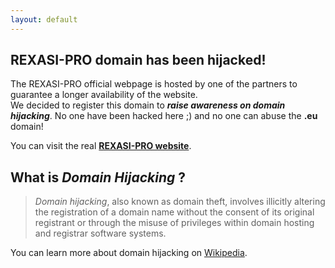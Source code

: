 ```yaml
---
layout: default
---
```


## REXASI-PRO domain has been hijacked!

The REXASI-PRO official webpage is hosted by one of the partners to guarantee a longer availability of the website.  
We decided to register this domain to ***raise awareness on domain hijacking***. No one have been hacked here ;) and no one can abuse the **.eu** domain!

You can visit the real [**REXASI-PRO website**](https://rexasi-pro.spindoxlabs.com/).

## What is *Domain Hijacking* ?

> *Domain hijacking*, also known as domain theft, involves illicitly altering the registration of a domain name without the consent of its original registrant or through the misuse of privileges within domain hosting and registrar software systems.

You can learn more about domain hijacking on [Wikipedia](https://en.wikipedia.org/wiki/Domain_hijacking).
